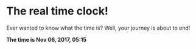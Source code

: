 # The real time clock!

Ever wanted to know what the time is? Well, your journey is about to end!

**The time is Nov 06, 2017, 05:15**